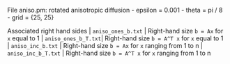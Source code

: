 File aniso.pm: rotated anisotropic diffusion
    - epsilon = 0.001
    - theta = pi / 8
    - grid = {25, 25}

Associated right hand sides
| `aniso_ones_b.txt`  | Right-hand size `b = Ax` for `x` equal to 1
| `aniso_ones_b_T.txt`| Right-hand size `b = A^T x` for `x` equal to 1
| `aniso_inc_b.txt`   | Right-hand size `b = Ax` for `x` ranging from 1 to n
| `aniso_inc_b_T.txt` | Right-hand size `b = A^T x` for `x` ranging from 1 to n



